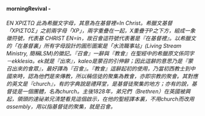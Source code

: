 #### morningRevival - 

###### ΕΝ ΧΡΙΣΤΩ 此為希臘文字母，其意為在基督裡=In Christ。希臘文基督「ΧΡΙΣΤΟΣ」之前兩字母「ΧΡ」，兩字重疊在一起，X重疊于P之下方，組成一象徵符號，代表基  CHRIST   ΕΝ=in，故召會這符號代表著是『在基督裡』。以希臘文的「在基督裏」所有字母設計的圓形圖案是「水流職事站」(Living Stream Ministry, 簡稱LSM)的徽記。『召會』一辭與『教會』在聖經中的希臘原文係同字－ekklesia。ek就是『出來』，kaleo是蒙召的引伸辭；因此這辭的意思乃是『蒙召出來的會眾』，最好譯為『召會』。『教會』這辭起初的使用，乃當初西教士到中國來時，認為他們是來傳教，所以稱信徒的聚集為教會，亦即宗教的聚會。其對應的英文是『church』，有的字典說是禮拜堂，是基督徒聚集的地方；亦有的說，基督徒是一個團體，名為church。主後1828年，弟兄們（Brethren）在英國被興起，領頭的達祕弟兄清楚看見這個啟示，在他的聖經譯本裏，不用church而改用assembly，用以指基督徒的聚集，就是召會。

